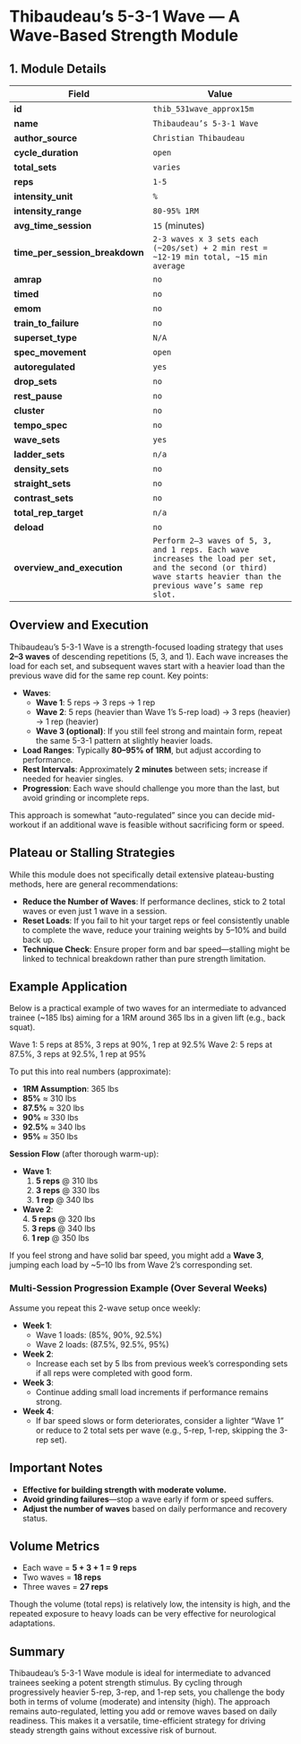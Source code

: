 # Thibaudeau’s 5-3-1 Wave — A Wave-Based Strength Module

## 1. Module Details

| Field                          | Value                                                                                                                                                                |
| ------------------------------ | -------------------------------------------------------------------------------------------------------------------------------------------------------------------- |
| **id**                         | `thib_531wave_approx15m`                                                                                                                                             |
| **name**                       | `Thibaudeau’s 5-3-1 Wave`                                                                                                                                            |
| **author_source**              | `Christian Thibaudeau`                                                                                                                                               |
| **cycle_duration**             | `open`                                                                                                                                                               |
| **total_sets**                 | `varies`                                                                                                                                                             |
| **reps**                       | `1-5`                                                                                                                                                                |
| **intensity_unit**             | `%`                                                                                                                                                                  |
| **intensity_range**            | `80-95% 1RM`                                                                                                                                                         |
| **avg_time_session**           | `15` (minutes)                                                                                                                                                       |
| **time_per_session_breakdown** | `2-3 waves x 3 sets each (~20s/set) + 2 min rest = ~12-19 min total, ~15 min average`                                                                                |
| **amrap**                      | `no`                                                                                                                                                                 |
| **timed**                      | `no`                                                                                                                                                                 |
| **emom**                       | `no`                                                                                                                                                                 |
| **train_to_failure**           | `no`                                                                                                                                                                 |
| **superset_type**              | `N/A`                                                                                                                                                                |
| **spec_movement**              | `open`                                                                                                                                                               |
| **autoregulated**              | `yes`                                                                                                                                                                |
| **drop_sets**                  | `no`                                                                                                                                                                 |
| **rest_pause**                 | `no`                                                                                                                                                                 |
| **cluster**                    | `no`                                                                                                                                                                 |
| **tempo_spec**                 | `no`                                                                                                                                                                 |
| **wave_sets**                  | `yes`                                                                                                                                                                |
| **ladder_sets**                | `n/a`                                                                                                                                                                |
| **density_sets**               | `no`                                                                                                                                                                 |
| **straight_sets**              | `no`                                                                                                                                                                 |
| **contrast_sets**              | `no`                                                                                                                                                                 |
| **total_rep_target**           | `n/a`                                                                                                                                                                |
| **deload**                     | `no`                                                                                                                                                                 |
| **overview_and_execution**     | `Perform 2–3 waves of 5, 3, and 1 reps. Each wave increases the load per set, and the second (or third) wave starts heavier than the previous wave’s same rep slot.` |

## Overview and Execution

Thibaudeau’s 5-3-1 Wave is a strength-focused loading strategy that uses **2–3 waves** of descending repetitions (5, 3, and 1). Each wave increases the load for each set, and subsequent waves start with a heavier load than the previous wave did for the same rep count. Key points:

- **Waves**:  
  - **Wave 1**: 5 reps → 3 reps → 1 rep  
  - **Wave 2**: 5 reps (heavier than Wave 1’s 5-rep load) → 3 reps (heavier) → 1 rep (heavier)  
  - **Wave 3 (optional)**: If you still feel strong and maintain form, repeat the same 5-3-1 pattern at slightly heavier loads.
- **Load Ranges**: Typically **80–95% of 1RM**, but adjust according to performance.
- **Rest Intervals**: Approximately **2 minutes** between sets; increase if needed for heavier singles.
- **Progression**: Each wave should challenge you more than the last, but avoid grinding or incomplete reps.

This approach is somewhat “auto-regulated” since you can decide mid-workout if an additional wave is feasible without sacrificing form or speed.

## Plateau or Stalling Strategies

While this module does not specifically detail extensive plateau-busting methods, here are general recommendations:

- **Reduce the Number of Waves**: If performance declines, stick to 2 total waves or even just 1 wave in a session.
- **Reset Loads**: If you fail to hit your target reps or feel consistently unable to complete the wave, reduce your training weights by 5–10% and build back up.
- **Technique Check**: Ensure proper form and bar speed—stalling might be linked to technical breakdown rather than pure strength limitation.

## Example Application

Below is a practical example of two waves for an intermediate to advanced trainee (~185 lbs) aiming for a 1RM around 365 lbs in a given lift (e.g., back squat).

Wave 1: 5 reps at 85%, 3 reps at 90%, 1 rep at 92.5% Wave 2: 5 reps at 87.5%, 3 reps at 92.5%, 1 rep at 95%

To put this into real numbers (approximate):
- **1RM Assumption**: 365 lbs
- **85%** ≈ 310 lbs
- **87.5%** ≈ 320 lbs
- **90%** ≈ 330 lbs
- **92.5%** ≈ 340 lbs
- **95%** ≈ 350 lbs

**Session Flow** (after thorough warm-up):  
- **Wave 1**:  
  1. **5 reps** @ 310 lbs  
  2. **3 reps** @ 330 lbs  
  3. **1 rep** @ 340 lbs  
- **Wave 2**:  
  4. **5 reps** @ 320 lbs  
  5. **3 reps** @ 340 lbs  
  6. **1 rep** @ 350 lbs  

If you feel strong and have solid bar speed, you might add a **Wave 3**, jumping each load by ~5–10 lbs from Wave 2’s corresponding set.

### Multi-Session Progression Example (Over Several Weeks)

Assume you repeat this 2-wave setup once weekly:

- **Week 1**:  
  - Wave 1 loads: (85%, 90%, 92.5%)  
  - Wave 2 loads: (87.5%, 92.5%, 95%)  
- **Week 2**:  
  - Increase each set by 5 lbs from previous week’s corresponding sets if all reps were completed with good form.  
- **Week 3**:  
  - Continue adding small load increments if performance remains strong.  
- **Week 4**:  
  - If bar speed slows or form deteriorates, consider a lighter “Wave 1” or reduce to 2 total sets per wave (e.g., 5-rep, 1-rep, skipping the 3-rep set).

## Important Notes

- **Effective for building strength with moderate volume.**  
- **Avoid grinding failures**—stop a wave early if form or speed suffers.  
- **Adjust the number of waves** based on daily performance and recovery status.

## Volume Metrics

- Each wave = **5 + 3 + 1 = 9 reps**  
- Two waves = **18 reps**  
- Three waves = **27 reps**  

Though the volume (total reps) is relatively low, the intensity is high, and the repeated exposure to heavy loads can be very effective for neurological adaptations.

## Summary

Thibaudeau’s 5-3-1 Wave module is ideal for intermediate to advanced trainees seeking a potent strength stimulus. By cycling through progressively heavier 5-rep, 3-rep, and 1-rep sets, you challenge the body both in terms of volume (moderate) and intensity (high). The approach remains auto-regulated, letting you add or remove waves based on daily readiness. This makes it a versatile, time-efficient strategy for driving steady strength gains without excessive risk of burnout.
